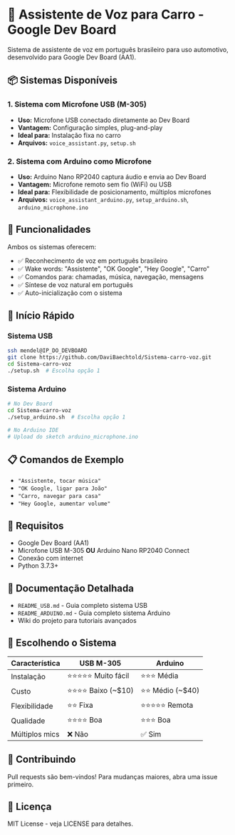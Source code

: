 # 🚗 Assistente de Voz para Carro - Google Dev Board

Sistema de assistente de voz em português brasileiro para uso automotivo, desenvolvido para Google Dev Board (AA1).

## 📦 Sistemas Disponíveis

### 1. Sistema com Microfone USB (M-305)
- **Uso:** Microfone USB conectado diretamente ao Dev Board
- **Vantagem:** Configuração simples, plug-and-play
- **Ideal para:** Instalação fixa no carro
- **Arquivos:** `voice_assistant.py`, `setup.sh`

### 2. Sistema com Arduino como Microfone
- **Uso:** Arduino Nano RP2040 captura áudio e envia ao Dev Board
- **Vantagem:** Microfone remoto sem fio (WiFi) ou USB
- **Ideal para:** Flexibilidade de posicionamento, múltiplos microfones
- **Arquivos:** `voice_assistant_arduino.py`, `setup_arduino.sh`, `arduino_microphone.ino`

## 🎯 Funcionalidades

Ambos os sistemas oferecem:

- ✅ Reconhecimento de voz em português brasileiro
- ✅ Wake words: "Assistente", "OK Google", "Hey Google", "Carro"
- ✅ Comandos para: chamadas, música, navegação, mensagens
- ✅ Síntese de voz natural em português
- ✅ Auto-inicialização com o sistema

## 🚀 Início Rápido

### Sistema USB
```bash
ssh mendel@IP_DO_DEVBOARD
git clone https://github.com/DaviBaechtold/Sistema-carro-voz.git
cd Sistema-carro-voz
./setup.sh  # Escolha opção 1
```

### Sistema Arduino
```bash
# No Dev Board
cd Sistema-carro-voz
./setup_arduino.sh  # Escolha opção 1

# No Arduino IDE
# Upload do sketch arduino_microphone.ino
```

## 📋 Comandos de Exemplo

- `"Assistente, tocar música"`
- `"OK Google, ligar para João"`
- `"Carro, navegar para casa"`
- `"Hey Google, aumentar volume"`

## 🔧 Requisitos

- Google Dev Board (AA1)
- Microfone USB M-305 **OU** Arduino Nano RP2040 Connect
- Conexão com internet
- Python 3.7.3+

## 📖 Documentação Detalhada

- `README_USB.md` - Guia completo sistema USB
- `README_ARDUINO.md` - Guia completo sistema Arduino
- Wiki do projeto para tutoriais avançados

## 📱 Escolhendo o Sistema

| Característica | USB M-305 | Arduino |
|----------------|-----------|---------|
| Instalação | ⭐⭐⭐⭐⭐ Muito fácil | ⭐⭐⭐ Média |
| Custo | ⭐⭐⭐⭐ Baixo (~$10) | ⭐⭐ Médio (~$40) |
| Flexibilidade | ⭐⭐ Fixa | ⭐⭐⭐⭐⭐ Remota |
| Qualidade | ⭐⭐⭐⭐ Boa | ⭐⭐⭐ Boa |
| Múltiplos mics | ❌ Não | ✅ Sim |

## 🤝 Contribuindo

Pull requests são bem-vindos! Para mudanças maiores, abra uma issue primeiro.

## 📄 Licença

MIT License - veja LICENSE para detalhes.